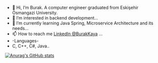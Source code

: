 - 👋 Hi, I’m Burak. A computer engineer graduated from Eskişehir Osmangazi University.
- 👀 I’m interested in backend development...
- 🌱 I’m currently learning Java Spring, Microservice Architecture and its needs...
- 📫 How to reach me [LinkedIn @BurakKaya](https://www.linkedin.com/in/burak-kaya-ab4025148/) ...
- -Languages- 
- C, C++, C#, Java..

[![Anurag's GitHub stats](https://github-readme-stats.vercel.app/api?username=burakkayya)](https://github.com/anuraghazra/github-readme-stats)

<!---
burakkayya/burakkayya is a ✨ special ✨ repository because its `README.md` (this file) appears on your GitHub profile.
You can click the Preview link to take a look at your changes.
--->
